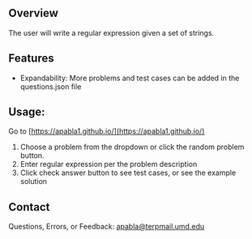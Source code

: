 ## Overview
The user will write a regular expression given a set of strings.

## Features
- Expandability: More problems and test cases can be added in the questions.json file

## Usage:
Go to [https://apabla1.github.io/](https://apabla1.github.io/)
1. Choose a problem from the dropdown or click the random problem button.
2. Enter regular expression per the problem description
3. Click check answer button to see test cases, or see the example solution

## Contact
Questions, Errors, or Feedback: apabla@terpmail.umd.edu